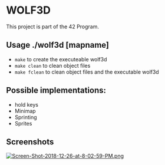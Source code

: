 # WOLF3D
This project is part of the 42 Program. 

## Usage ./wolf3d [mapname]
- `make` to create the executeable wolf3d
- `make clean` to clean object files
- `make fclean` to clean object files and the executable wolf3d

## Possible implementations:
- hold keys
- Minimap
- Sprinting
- Sprites

## Screenshots
[![Screen-Shot-2018-12-26-at-8-02-59-PM.png](https://i.postimg.cc/pLvdgXKX/Screen-Shot-2018-12-26-at-8-02-59-PM.png)](https://postimg.cc/tYry6brL)
